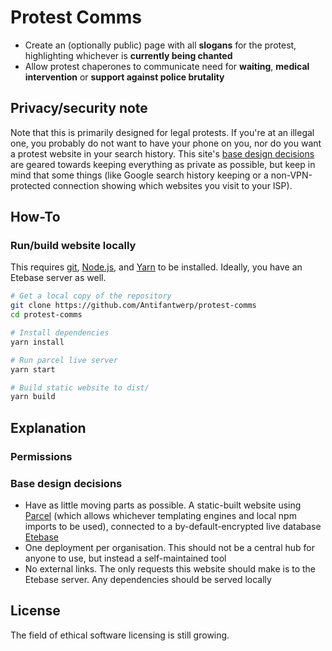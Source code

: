 # Protest Comms

- Create an (optionally public) page with all **slogans** for the protest, highlighting whichever is **currently being chanted**
- Allow protest chaperones to communicate need for **waiting**, **medical intervention** or **support against police brutality**

## Privacy/security note
Note that this is primarily designed for legal protests. If you're at an illegal one, you probably do not want to have your phone on you, nor do you want a protest website in your search history. This site's [base design decisions](#base-design-decisions) are geared towards keeping everything as private as possible, but keep in mind that some things (like Google search history keeping or a non-VPN-protected connection showing which websites you visit to your ISP).

## How-To
### Run/build website locally
This requires [git](https://git-scm.com/), [Node.js](https://nodejs.org/), and [Yarn](https://yarnpkg.com/getting-started/install) to be installed. Ideally, you have an Etebase server as well.

```bash
# Get a local copy of the repository
git clone https://github.com/Antifantwerp/protest-comms
cd protest-comms

# Install dependencies
yarn install

# Run parcel live server
yarn start

# Build static website to dist/
yarn build 
```

## Explanation
### Permissions


### Base design decisions
- Have as little moving parts as possible. A static-built website using [Parcel](https://parceljs.org/) (which allows whichever templating engines and local npm imports to be used), connected to a by-default-encrypted live database [Etebase](https://www.etebase.com/)
- One deployment per organisation. This should not be a central hub for anyone to use, but instead a self-maintained tool
- No external links. The only requests this website should make is to the Etebase server. Any dependencies should be served locally


## License
The field of ethical software licensing is still growing. 


